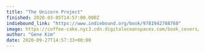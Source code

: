 ```yaml
---
title: "The Unicorn Project"
finished: 2020-03-05T14:57:00.000Z
indiebound_link: "https://www.indiebound.org/book/9781942788768"
image: https://coffee-cake.nyc3.cdn.digitaloceanspaces.com/book_covers/2020/44333183.jpg
author: "Gene Kim"
date: 2020-09-27T14:57:33+00:00
---
```


